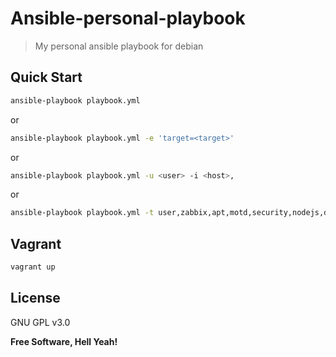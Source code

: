 Ansible-personal-playbook
===

> My personal ansible playbook for debian

Quick Start
---

```bash
ansible-playbook playbook.yml
```

or

```bash
ansible-playbook playbook.yml -e 'target=<target>'
```

or

```bash
ansible-playbook playbook.yml -u <user> -i <host>,
```

or

```bash
ansible-playbook playbook.yml -t user,zabbix,apt,motd,security,nodejs,dokku -e 'zabbix_server=zabbix.example.com'
```

Vagrant
---

```bash
vagrant up
```

License
---

GNU GPL v3.0

**Free Software, Hell Yeah!**
